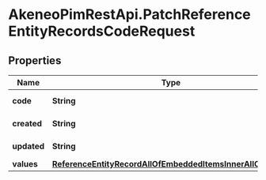 # AkeneoPimRestApi.PatchReferenceEntityRecordsCodeRequest

## Properties

Name | Type | Description | Notes
------------ | ------------- | ------------- | -------------
**code** | **String** | Code of the record | 
**created** | **String** | Date of creation. | [optional] 
**updated** | **String** | Date of the last update. | [optional] 
**values** | [**ReferenceEntityRecordAllOfEmbeddedItemsInnerAllOfValues**](ReferenceEntityRecordAllOfEmbeddedItemsInnerAllOfValues.md) |  | [optional] 


